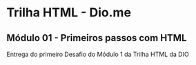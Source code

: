 # Trilha HTML - Dio.me
## Módulo 01 - Primeiros passos com HTML

Entrega do primeiro Desafio do Módulo 1 da Trilha HTML da DIO